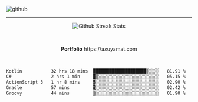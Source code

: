 ![github](https://media.discordapp.net/attachments/881363147364118528/1142610121697021952/background.png?width=1000&height=300)<br>
___
<p align="center">
  <img alt="Github Streak Stats" src="https://streak-stats.demolab.com?user=Azuyamat&theme=transparent&hide_border=true"/>
</p><br>
<p align="center">
      <strong>Portfolio</strong> https://azuyamat.com
</p><br>

<!--START_SECTION:waka-->

```txt
Kotlin           32 hrs 18 mins  ████████████████████▒░░░░   81.91 %
C#               2 hrs 1 min     █▒░░░░░░░░░░░░░░░░░░░░░░░   05.15 %
ActionScript 3   1 hr 8 mins     ▓░░░░░░░░░░░░░░░░░░░░░░░░   02.90 %
Gradle           57 mins         ▓░░░░░░░░░░░░░░░░░░░░░░░░   02.42 %
Groovy           44 mins         ▒░░░░░░░░░░░░░░░░░░░░░░░░   01.90 %
```

<!--END_SECTION:waka-->
